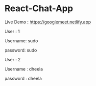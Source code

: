 # React-Chat-App

Live Demo : https://googlemeet.netlify.app

User : 1

Username: sudo

password: sudo

User : 2

Username : dheela

password : dheela


